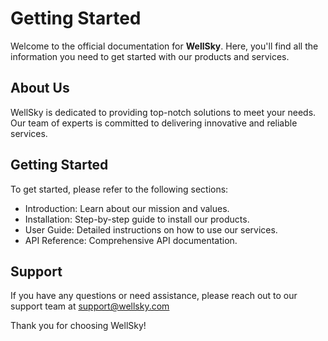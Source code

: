# Getting Started

Welcome to the official documentation for **WellSky**. Here, you'll find all the information you need to get started with our products and services.

## About Us

WellSky is dedicated to providing top-notch solutions to meet your needs. Our team of experts is committed to delivering innovative and reliable services.

## Getting Started

To get started, please refer to the following sections:

- Introduction: Learn about our mission and values.
- Installation: Step-by-step guide to install our products.
- User Guide: Detailed instructions on how to use our services.
- API Reference: Comprehensive API documentation.

## Support

If you have any questions or need assistance, please reach out to our support team at support@wellsky.com

Thank you for choosing WellSky!